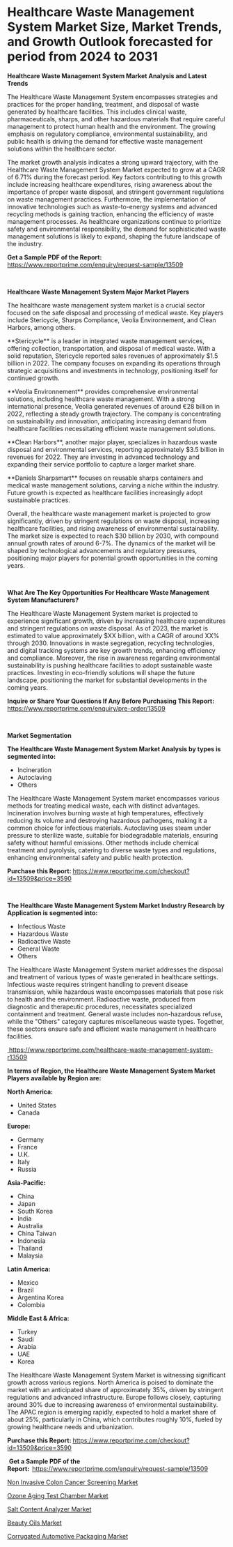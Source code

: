 <p><h1>Healthcare Waste Management System Market Size, Market Trends, and Growth Outlook forecasted for period from 2024 to 2031</h1></p><p><strong>Healthcare Waste Management System Market Analysis and Latest Trends</strong></p>
<p><p>The Healthcare Waste Management System encompasses strategies and practices for the proper handling, treatment, and disposal of waste generated by healthcare facilities. This includes clinical waste, pharmaceuticals, sharps, and other hazardous materials that require careful management to protect human health and the environment. The growing emphasis on regulatory compliance, environmental sustainability, and public health is driving the demand for effective waste management solutions within the healthcare sector.</p><p>The market growth analysis indicates a strong upward trajectory, with the Healthcare Waste Management System Market expected to grow at a CAGR of 6.71% during the forecast period. Key factors contributing to this growth include increasing healthcare expenditures, rising awareness about the importance of proper waste disposal, and stringent government regulations on waste management practices. Furthermore, the implementation of innovative technologies such as waste-to-energy systems and advanced recycling methods is gaining traction, enhancing the efficiency of waste management processes. As healthcare organizations continue to prioritize safety and environmental responsibility, the demand for sophisticated waste management solutions is likely to expand, shaping the future landscape of the industry.</p></p>
<p><strong>Get a Sample PDF of the Report:&nbsp;</strong> <a href="https://www.reportprime.com/enquiry/request-sample/13509?utm_campaign=1108&utm_medium=2&utm_source=Github&utm_content=ia&utm_term=16112024&utm_id=healthcare-waste-management-system">https://www.reportprime.com/enquiry/request-sample/13509</a></p>
<p>&nbsp;</p>
<p><strong>Healthcare Waste Management System Major Market Players</strong></p>
<p><p>The healthcare waste management system market is a crucial sector focused on the safe disposal and processing of medical waste. Key players include Stericycle, Sharps Compliance, Veolia Environnement, and Clean Harbors, among others. </p><p>**Stericycle** is a leader in integrated waste management services, offering collection, transportation, and disposal of medical waste. With a solid reputation, Stericycle reported sales revenues of approximately $1.5 billion in 2022. The company focuses on expanding its operations through strategic acquisitions and investments in technology, positioning itself for continued growth.</p><p>**Veolia Environnement** provides comprehensive environmental solutions, including healthcare waste management. With a strong international presence, Veolia generated revenues of around €28 billion in 2022, reflecting a steady growth trajectory. The company is concentrating on sustainability and innovation, anticipating increasing demand from healthcare facilities necessitating efficient waste management solutions.</p><p>**Clean Harbors**, another major player, specializes in hazardous waste disposal and environmental services, reporting approximately $3.5 billion in revenues for 2022. They are investing in advanced technology and expanding their service portfolio to capture a larger market share.</p><p>**Daniels Sharpsmart** focuses on reusable sharps containers and medical waste management solutions, carving a niche within the industry. Future growth is expected as healthcare facilities increasingly adopt sustainable practices.</p><p>Overall, the healthcare waste management market is projected to grow significantly, driven by stringent regulations on waste disposal, increasing healthcare facilities, and rising awareness of environmental sustainability. The market size is expected to reach $30 billion by 2030, with compound annual growth rates of around 6-7%. The dynamics of the market will be shaped by technological advancements and regulatory pressures, positioning major players for potential growth opportunities in the coming years.</p></p>
<p>&nbsp;</p>
<p><strong>What Are The Key Opportunities For Healthcare Waste Management System Manufacturers?</strong></p>
<p><p>The Healthcare Waste Management System market is projected to experience significant growth, driven by increasing healthcare expenditures and stringent regulations on waste disposal. As of 2023, the market is estimated to value approximately $XX billion, with a CAGR of around XX% through 2030. Innovations in waste segregation, recycling technologies, and digital tracking systems are key growth trends, enhancing efficiency and compliance. Moreover, the rise in awareness regarding environmental sustainability is pushing healthcare facilities to adopt sustainable waste practices. Investing in eco-friendly solutions will shape the future landscape, positioning the market for substantial developments in the coming years.</p></p>
<p><strong>Inquire or Share Your Questions If Any Before Purchasing This Report:</strong> <a href="https://www.reportprime.com/enquiry/pre-order/13509?utm_campaign=1108&utm_medium=2&utm_source=Github&utm_content=ia&utm_term=16112024&utm_id=healthcare-waste-management-system">https://www.reportprime.com/enquiry/pre-order/13509</a></p>
<p>&nbsp;</p>
<p><strong>Market Segmentation</strong></p>
<p><strong>The Healthcare Waste Management System Market Analysis by types is segmented into:</strong></p>
<p><ul><li>Incineration</li><li>Autoclaving</li><li>Others</li></ul></p>
<p><p>The Healthcare Waste Management System market encompasses various methods for treating medical waste, each with distinct advantages. Incineration involves burning waste at high temperatures, effectively reducing its volume and destroying hazardous pathogens, making it a common choice for infectious materials. Autoclaving uses steam under pressure to sterilize waste, suitable for biodegradable materials, ensuring safety without harmful emissions. Other methods include chemical treatment and pyrolysis, catering to diverse waste types and regulations, enhancing environmental safety and public health protection.</p></p>
<p><strong>Purchase this Report:&nbsp;</strong><a href="https://www.reportprime.com/checkout?id=13509&price=3590&utm_campaign=1108&utm_medium=2&utm_source=Github&utm_content=ia&utm_term=16112024&utm_id=healthcare-waste-management-system">https://www.reportprime.com/checkout?id=13509&price=3590</a></p>
<p>&nbsp;</p>
<p><strong>The Healthcare Waste Management System Market Industry Research by Application is segmented into:</strong></p>
<p><ul><li>Infectious Waste</li><li>Hazardous Waste</li><li>Radioactive Waste</li><li>General Waste</li><li>Others</li></ul></p>
<p><p>The Healthcare Waste Management System market addresses the disposal and treatment of various types of waste generated in healthcare settings. Infectious waste requires stringent handling to prevent disease transmission, while hazardous waste encompasses materials that pose risk to health and the environment. Radioactive waste, produced from diagnostic and therapeutic procedures, necessitates specialized containment and treatment. General waste includes non-hazardous refuse, while the "Others" category captures miscellaneous waste types. Together, these sectors ensure safe and efficient waste management in healthcare facilities.</p></p>
<p><a href="https://www.reportprime.com/healthcare-waste-management-system-r13509?utm_campaign=1108&utm_medium=2&utm_source=Github&utm_content=ia&utm_term=16112024&utm_id=healthcare-waste-management-system">&nbsp;https://www.reportprime.com/healthcare-waste-management-system-r13509</a></p>
<p><strong>In terms of Region, the Healthcare Waste Management System Market Players available by Region are:</strong></p>
<p>
    <p> <strong> North America: </strong>
        <ul>
            <li>United States</li>
            <li>Canada</li>
        </ul>
        </p> 
    <p> <strong> Europe: </strong>
        <ul>
            <li>Germany</li>
            <li>France</li>
            <li>U.K.</li>
            <li>Italy</li>
            <li>Russia</li>
        </ul>
        </p> 
    <p> <strong> Asia-Pacific: </strong>
        <ul>
            <li>China</li>
            <li>Japan</li>
            <li>South Korea</li>
            <li>India</li>
            <li>Australia</li>
            <li>China Taiwan</li>
            <li>Indonesia</li>
            <li>Thailand</li>
            <li>Malaysia</li>
        </ul>
        </p> 
    <p> <strong> Latin America: </strong>
        <ul>
            <li>Mexico</li>
            <li>Brazil</li>
            <li>Argentina Korea</li>
            <li>Colombia</li>
        </ul>
        </p> 
    <p> <strong> Middle East & Africa: </strong>
        <ul>
            <li>Turkey</li>
            <li>Saudi</li>
            <li>Arabia</li>
            <li>UAE</li>
            <li>Korea</li>
        </ul>
    </p>
    </p>
<p><p>The Healthcare Waste Management System Market is witnessing significant growth across various regions. North America is poised to dominate the market with an anticipated share of approximately 35%, driven by stringent regulations and advanced infrastructure. Europe follows closely, capturing around 30% due to increasing awareness of environmental sustainability. The APAC region is emerging rapidly, expected to hold a market share of about 25%, particularly in China, which contributes roughly 10%, fueled by growing healthcare needs and urbanization.</p></p>
<p><strong>Purchase this Report: </strong><a href="https://www.reportprime.com/checkout?id=13509&price=3590&utm_campaign=1108&utm_medium=2&utm_source=Github&utm_content=ia&utm_term=16112024&utm_id=healthcare-waste-management-system">https://www.reportprime.com/checkout?id=13509&price=3590</a></p>
<p>&nbsp;<strong>Get a Sample PDF of the Report:&nbsp;&nbsp;</strong><a href="https://www.reportprime.com/enquiry/request-sample/13509?utm_campaign=1108&utm_medium=2&utm_source=Github&utm_content=ia&utm_term=16112024&utm_id=healthcare-waste-management-system">https://www.reportprime.com/enquiry/request-sample/13509</a></p>
<p><strong></strong></p>
<p><p><a href="https://github.com/CliffMedina6/Market-Research-Report-List-7/blob/main/non-invasive-colon-cancer-screening-market.md?utm_campaign=1108&utm_medium=2&utm_source=Github&utm_content=ia&utm_term=16112024&utm_id=healthcare-waste-management-system">Non Invasive Colon Cancer Screening Market</a></p><p><a href="https://issuu.com/reportprime-2/docs/ozone-aging-test-chamber-market-siz_669ee3931169ff?utm_campaign=1108&utm_medium=2&utm_source=Github&utm_content=ia&utm_term=16112024&utm_id=healthcare-waste-management-system">Ozone Aging Test Chamber Market</a></p><p><a href="https://issuu.com/reportprime-2/docs/salt-content-analyzer-market-size-2_b4a9c2f1385f0c?utm_campaign=1108&utm_medium=2&utm_source=Github&utm_content=ia&utm_term=16112024&utm_id=healthcare-waste-management-system">Salt Content Analyzer Market</a></p><p><a href="https://www.linkedin.com/pulse/unveiling-market-trends-global-beauty-oils-growth-regional-insights-nqlhc?utm_campaign=1108&utm_medium=2&utm_source=Github&utm_content=ia&utm_term=16112024&utm_id=healthcare-waste-management-system">Beauty Oils Market</a></p><p><a href="https://www.linkedin.com/pulse/global-perspectives-corrugated-automotive-packaging-market-trends-wdtzc?utm_campaign=1108&utm_medium=2&utm_source=Github&utm_content=ia&utm_term=16112024&utm_id=healthcare-waste-management-system">Corrugated Automotive Packaging Market</a></p></p>